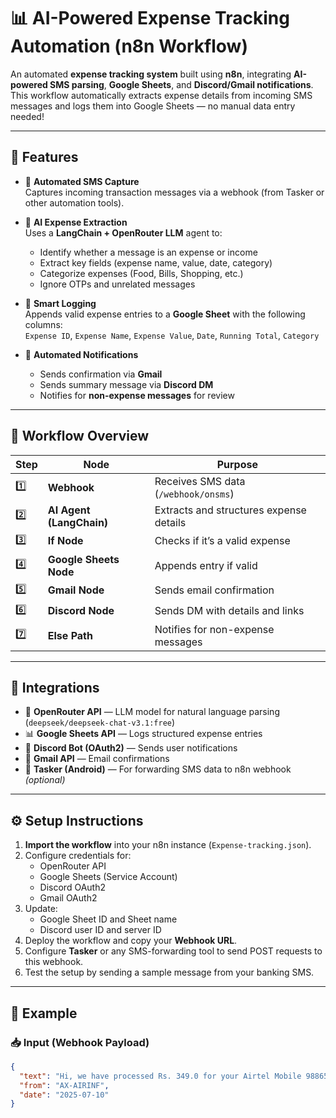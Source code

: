 # 📊 AI-Powered Expense Tracking Automation (n8n Workflow)

An automated **expense tracking system** built using **n8n**, integrating **AI-powered SMS parsing**, **Google Sheets**, and **Discord/Gmail notifications**.  
This workflow automatically extracts expense details from incoming SMS messages and logs them into Google Sheets — no manual data entry needed!

---

## 🚀 Features

- 📨 **Automated SMS Capture**  
  Captures incoming transaction messages via a webhook (from Tasker or other automation tools).

- 🤖 **AI Expense Extraction**  
  Uses a **LangChain + OpenRouter LLM** agent to:
  - Identify whether a message is an expense or income  
  - Extract key fields (expense name, value, date, category)  
  - Categorize expenses (Food, Bills, Shopping, etc.)  
  - Ignore OTPs and unrelated messages  

- 📄 **Smart Logging**  
  Appends valid expense entries to a **Google Sheet** with the following columns:  
  `Expense ID`, `Expense Name`, `Expense Value`, `Date`, `Running Total`, `Category`

- 🔔 **Automated Notifications**  
  - Sends confirmation via **Gmail**  
  - Sends summary message via **Discord DM**  
  - Notifies for **non-expense messages** for review  

---

## 🧠 Workflow Overview

| Step | Node | Purpose |
|------|------|----------|
| 1️⃣ | **Webhook** | Receives SMS data (`/webhook/onsms`) |
| 2️⃣ | **AI Agent (LangChain)** | Extracts and structures expense details |
| 3️⃣ | **If Node** | Checks if it’s a valid expense |
| 4️⃣ | **Google Sheets Node** | Appends entry if valid |
| 5️⃣ | **Gmail Node** | Sends email confirmation |
| 6️⃣ | **Discord Node** | Sends DM with details and links |
| 7️⃣ | **Else Path** | Notifies for non-expense messages |

---

## 🧩 Integrations

- 🧠 **OpenRouter API** — LLM model for natural language parsing (`deepseek/deepseek-chat-v3.1:free`)  
- 📊 **Google Sheets API** — Logs structured expense entries  
- 💬 **Discord Bot (OAuth2)** — Sends user notifications  
- 📧 **Gmail API** — Email confirmations  
- 📱 **Tasker (Android)** — For forwarding SMS data to n8n webhook *(optional)*  

---

## ⚙️ Setup Instructions

1. **Import the workflow** into your n8n instance (`Expense-tracking.json`).
2. Configure credentials for:
   - OpenRouter API  
   - Google Sheets (Service Account)  
   - Discord OAuth2  
   - Gmail OAuth2
3. Update:
   - Google Sheet ID and Sheet name  
   - Discord user ID and server ID  
4. Deploy the workflow and copy your **Webhook URL**.
5. Configure **Tasker** or any SMS-forwarding tool to send POST requests to this webhook.
6. Test the setup by sending a sample message from your banking SMS.

---

## 🧾 Example

### 📥 Input (Webhook Payload)

```json
{
  "text": "Hi, we have processed Rs. 349.0 for your Airtel Mobile 9886564443. The payment will be updated within 15 minutes.",
  "from": "AX-AIRINF",
  "date": "2025-07-10"
}

